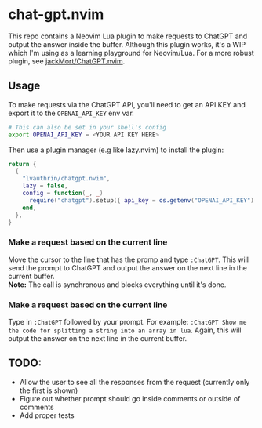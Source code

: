 # chat-gpt.nvim

This repo contains a Neovim Lua plugin to make requests to ChatGPT and output the answer inside the buffer.  Although this plugin works, it's a WIP which I'm using as a learning playground for Neovim/Lua.  For a more robust plugin, see [jackMort/ChatGPT.nvim](https://github.com/jackMort/ChatGPT.nvim).

## Usage

To make requests via the ChatGPT API, you'll need to get an API KEY and export it to the `OPENAI_API_KEY` env var.
```bash
# This can also be set in your shell's config
export OPENAI_API_KEY = <YOUR API KEY HERE>
```

Then use a plugin manager (e.g like lazy.nvim) to install the plugin:
```lua
return {
  {
    "lvauthrin/chatgpt.nvim",
    lazy = false,
    config = function(_, _)
      require("chatgpt").setup({ api_key = os.getenv("OPENAI_API_KEY") })
    end,
  },
}
```

### Make a request based on the current line

Move the cursor to the line that has the promp and type `:ChatGPT`.  This will send the prompt to ChatGPT and output the answer on the next line in the current buffer.  
**Note:** The call is synchronous and blocks everything until it's done.

### Make a request based on the current line
Type in `:ChatGPT` followed by your prompt.  For example: `:ChatGPT Show me the code for splitting a string into an array in lua`.  Again, this will output the answer on the next line in the current buffer.

## TODO:
* Allow the user to see all the responses from the request (currently only the first is shown) 
* Figure out whether prompt should go inside comments or outside of comments
* Add proper tests


